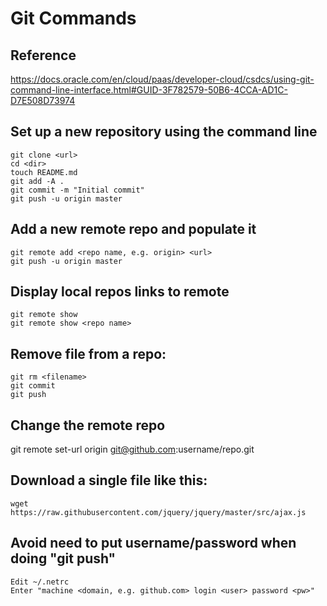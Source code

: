# Git Commands

## Reference 

https://docs.oracle.com/en/cloud/paas/developer-cloud/csdcs/using-git-command-line-interface.html#GUID-3F782579-50B6-4CCA-AD1C-D7E508D73974


## Set up a new repository using the command line

    git clone <url>
    cd <dir>
    touch README.md
    git add -A .
    git commit -m "Initial commit"
    git push -u origin master

## Add a new remote repo and populate it

    git remote add <repo name, e.g. origin> <url>
    git push -u origin master


## Display local repos links to remote

    git remote show 
    git remote show <repo name>

## Remove file from a repo:

    git rm <filename>
    git commit
    git push

## Change the remote repo
git remote set-url origin git@github.com:username/repo.git


## Download a single file like this:

    wget https://raw.githubusercontent.com/jquery/jquery/master/src/ajax.js

## Avoid need to put username/password when doing "git push"

    Edit ~/.netrc
    Enter "machine <domain, e.g. github.com> login <user> password <pw>" 
